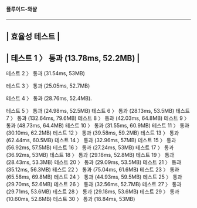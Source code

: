 #### 플루이드-와샬 
-------------------------------
| 효율성  테스트 |
--------------------------------
| 테스트 1 〉	통과 (13.78ms, 52.2MB) |  
--------------------------------
테스트 2 〉	통과 (31.54ms, 53MB)  

테스트 3 〉	통과 (25.05ms, 52.7MB)  

테스트 4 〉	통과 (28.76ms, 52.4MB). 

테스트 5 〉	통과 (24.98ms, 52.5MB)
테스트 6 〉	통과 (28.13ms, 53.5MB)
테스트 7 〉	통과 (132.64ms, 79.6MB)
테스트 8 〉	통과 (42.03ms, 64.8MB)
테스트 9 〉	통과 (48.73ms, 64.4MB)
테스트 10 〉	통과 (31.55ms, 60.9MB)
테스트 11 〉	통과 (30.10ms, 62.2MB)
테스트 12 〉	통과 (39.58ms, 59.2MB)
테스트 13 〉	통과 (62.44ms, 60.5MB)
테스트 14 〉	통과 (32.96ms, 57MB)
테스트 15 〉	통과 (56.92ms, 57.5MB)
테스트 16 〉	통과 (27.24ms, 53MB)
테스트 17 〉	통과 (36.92ms, 53MB)
테스트 18 〉	통과 (29.18ms, 52.8MB)
테스트 19 〉	통과 (28.43ms, 53.3MB)
테스트 20 〉	통과 (29.09ms, 53.5MB)
테스트 21 〉	통과 (35.12ms, 56.3MB)
테스트 22 〉	통과 (75.04ms, 61.6MB)
테스트 23 〉	통과 (65.58ms, 69.8MB)
테스트 24 〉	통과 (44.93ms, 59.5MB)
테스트 25 〉	통과 (29.70ms, 52.6MB)
테스트 26 〉	통과 (32.56ms, 52.7MB)
테스트 27 〉	통과 (29.71ms, 53.6MB)
테스트 28 〉	통과 (29.18ms, 53.6MB)
테스트 29 〉	통과 (10.60ms, 52.6MB)
테스트 30 〉	통과 (18.84ms, 53MB)
